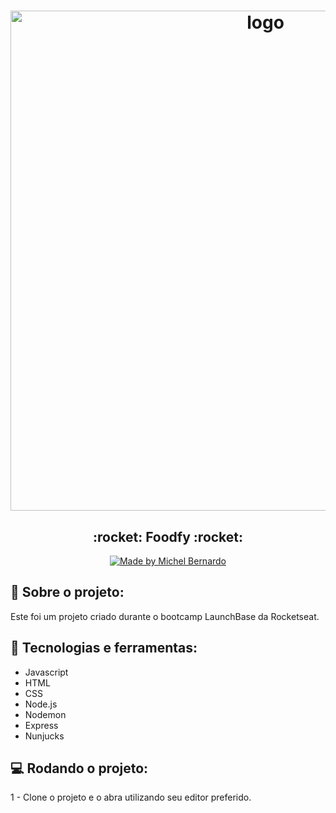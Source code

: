 <h1 align="center">
    <img alt="logo" src="https://imgur.com/WqNTQq8.png" width="800px" />
</h1>

<h2 align="center">
  :rocket: Foodfy :rocket:
</h2>


<p align="center">
    <a target="blank" href="https://www.linkedin.com/in/bernardojachegou/">
        <img alt="Made by Michel Bernardo"
            src="https://img.shields.io/badge/Made%20by-Michel%20Bernardo-%23FBDFDB?style=for-the-badge">
    </a>
</p>

## :book: Sobre o projeto:

<p>
  Este foi um projeto criado durante o bootcamp LaunchBase da Rocketseat.
</p>

 ## :iphone: Tecnologias e ferramentas:

 <ul>
  <li>Javascript</li>
  <li>HTML</li>
  <li>CSS</li>
  <li>Node.js</li>
  <li>Nodemon</li>
  <li>Express</li>
  <li>Nunjucks</li>
 </ul>
 
## :computer: Rodando o projeto:

1 - Clone o projeto e o abra utilizando seu editor preferido.



